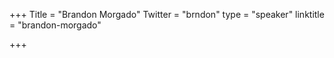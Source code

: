 +++
Title = "Brandon Morgado"
Twitter = "brndon"
type = "speaker"
linktitle = "brandon-morgado"

+++
